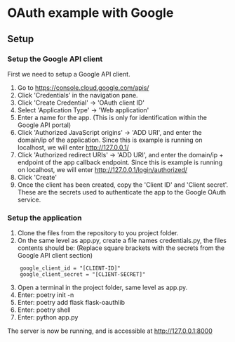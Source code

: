 # OAuth example with Google
## Setup
### Setup the Google API client
First we need to setup a Google API client.
1. Go to https://console.cloud.google.com/apis/
2. Click 'Credentials' in the navigation pane.
3. Click 'Create Credential' -> 'OAuth client ID'
4. Select 'Application Type' -> 'Web application'
5. Enter a name for the app. (This is only for identification within the Google API portal)
6. Click 'Authorized JavaScript origins' -> 'ADD URI', and enter the domain/ip of the application. Since this is example is running on localhost, we will enter http://127.0.0.1/
7. Click 'Authorized redirect URIs' -> 'ADD URI', and enter the domain/ip + endpoint of the app callback endpoint. Since this is example is running on localhost, we will enter http://127.0.0.1/login/authorized/
8. Click 'Create'
9. Once the client has been created, copy the 'Client ID' and 'Client secret'.<br>These are the secrets used to authenticate the app to the Google OAuth service.

### Setup the application
1. Clone the files from the repository to you project folder.
2. On the same level as app.py, create a file names credentials.py, the files contents should be: 
(Replace square brackets with the secrets from the Google API client section)
```
    google_client_id = "[CLIENT-ID]"
    google_client_secret = "[CLIENT-SECRET]"
```
3. Open a terminal in the project folder, same level as app.py.
4. Enter: poetry init -n
5. Enter: poetry add flask flask-oauthlib
6. Enter: poetry shell
7. Enter: python app.py

The server is now be running, and is accessible at http://127.0.0.1:8000